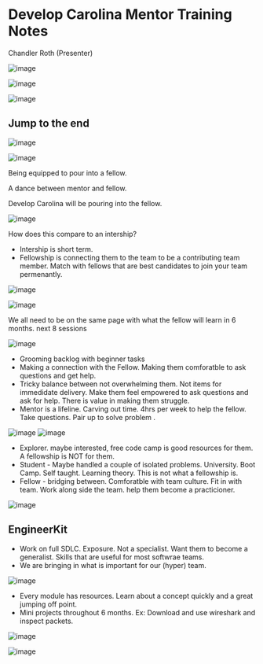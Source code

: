 # Develop Carolina Mentor Training Notes

Chandler Roth (Presenter)

![image](https://user-images.githubusercontent.com/2467354/142058547-526bb5d8-650a-4589-a880-13d9ac12eb2f.png)

![image](https://user-images.githubusercontent.com/2467354/142057434-ce154047-76a3-4f1e-bee7-e37ccd8c4de3.png)

![image](https://user-images.githubusercontent.com/2467354/142057618-f4d4350e-0232-4c7c-8e23-0649280f5879.png)


## Jump to the end

![image](https://user-images.githubusercontent.com/2467354/142059501-9313da06-cd69-415a-a8ca-6e3528a5b898.png)

![image](https://user-images.githubusercontent.com/2467354/142059547-95075c17-7c80-44e3-ab97-b8cacc1a19aa.png)

Being equipped to pour into a fellow.

A dance between mentor and fellow.

Develop Carolina will be pouring into the fellow.

![image](https://user-images.githubusercontent.com/2467354/142059722-790983f1-172b-4918-af91-6501622a1664.png)

How does this compare to an intership?
- Intership is short term.
- Fellowship is connecting them to the team to be a contributing team member.  Match with fellows that are best candidates to join your team permenantly. 

![image](https://user-images.githubusercontent.com/2467354/142059920-04d7c04c-e8a4-4b0f-a3de-abbf562016b3.png)

![image](https://user-images.githubusercontent.com/2467354/142059992-303ab97e-2891-44c1-a17d-f720d6fe75a6.png)

We all need to be on the same page with what the fellow will learn in 6 months.
next 8 sessions

![image](https://user-images.githubusercontent.com/2467354/142060153-8b136fe9-73cf-4479-b352-b94e2177f0bd.png)

- Grooming backlog with beginner tasks
- Making a connection with the Fellow.  Making them comforatble to ask questions and get help.
- Tricky balance between not overwhelming them.  Not items for immedidate delivery. Make them feel empowered to ask questions and ask for help.  There is value in making them struggle.
- Mentor is a lifeline.  Carving out time.  4hrs per week to help the fellow.  Take questions.  Pair up to solve problem .

![image](https://user-images.githubusercontent.com/2467354/142060925-6a736c12-199f-4ee1-8b90-f814a117c1c6.png)
![image](https://user-images.githubusercontent.com/2467354/142060974-478c2d37-0511-4015-bccc-dd91d9ce36b7.png)

- Explorer.  maybe interested, free code camp is good resources for them.  A fellowship is NOT for them.
- Student - Maybe handled a couple of isolated problems.  University.  Boot Camp. Self taught.  Learning theory.  This is not what a fellowship is.
- Fellow - bridging between.  Comforatble with team culture.  Fit in with team.  Work along side the team.  help them become a practicioner.

![image](https://user-images.githubusercontent.com/2467354/142061303-6e2b846f-1cd7-4663-b614-0b34e39ae6d2.png)

## EngineerKit

- Work on full SDLC.  Exposure.  Not a specialist.  Want them to become a generalist.  Skills that are useful for most softwrae teams.
- We are bringing in what is important for our (hyper) team.

![image](https://user-images.githubusercontent.com/2467354/142061481-cded5a20-9d19-42f4-b462-547ab39b30f5.png)

- Every module has resources.  Learn about a concept quickly and a great jumping off point.
- Mini projects throughout 6 months.  Ex:  Download and use wireshark and inspect packets.

![image](https://user-images.githubusercontent.com/2467354/142061647-19a5120f-633a-4ae1-bec6-9f8565823000.png)

![image](https://user-images.githubusercontent.com/2467354/142061683-d5b5d751-daea-41f2-a5f9-7e6863a64bec.png)






